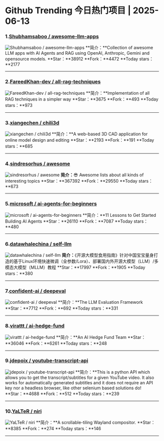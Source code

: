 # Github Trending 今日热门项目 | 2025-06-13
### 1.[Shubhamsaboo / awesome-llm-apps](https://github.com/Shubhamsaboo/awesome-llm-apps)

![Shubhamsaboo / awesome-llm-apps](https://opengraph.githubassets.com/fd2de25277e7b09696cfefd1d14aee6da796f37e51f992b46f2a92264631d1ae/Shubhamsaboo/awesome-llm-apps)
**简介：**Collection of awesome LLM apps with AI Agents and RAG using OpenAI, Anthropic, Gemini and opensource models.
**Star：**38912
**Fork：**4472
**Today stars：**2177

---

### 2.[FareedKhan-dev / all-rag-techniques](https://github.com/FareedKhan-dev/all-rag-techniques)

![FareedKhan-dev / all-rag-techniques](https://opengraph.githubassets.com/7ed8aa4978509b195a9b028effb90c2d9aa97017903858ad1dc17fa6510dc6b7/FareedKhan-dev/all-rag-techniques)
**简介：**Implementation of all RAG techniques in a simpler way
**Star：**3675
**Fork：**493
**Today stars：**973

---

### 3.[xiangechen / chili3d](https://github.com/xiangechen/chili3d)

![xiangechen / chili3d](https://opengraph.githubassets.com/baffdc7f2584d93706e02e1fd2c119c6c9b2261f85d6d58ffbacb3459e11b272/xiangechen/chili3d)
**简介：**A web-based 3D CAD application for online model design and editing
**Star：**2193
**Fork：**191
**Today stars：**685

---

### 4.[sindresorhus / awesome](https://github.com/sindresorhus/awesome)

![sindresorhus / awesome](https://repository-images.githubusercontent.com/21737465/46445f80-a5ae-11ea-921f-c39aefbcdcac)
**简介：**😎 Awesome lists about all kinds of interesting topics
**Star：**367392
**Fork：**29550
**Today stars：**673

---

### 5.[microsoft / ai-agents-for-beginners](https://github.com/microsoft/ai-agents-for-beginners)

![microsoft / ai-agents-for-beginners](https://opengraph.githubassets.com/0a9012f864e5ad279f2115411b69e65fb1738c0e91b401086154557e755ab248/microsoft/ai-agents-for-beginners)
**简介：**11 Lessons to Get Started Building AI Agents
**Star：**26110
**Fork：**7087
**Today stars：**480

---

### 6.[datawhalechina / self-llm](https://github.com/datawhalechina/self-llm)

![datawhalechina / self-llm](https://opengraph.githubassets.com/bfda5fe05ee274cf41487ad072c3caf4123c058810c3d99a3e489f9ae05ef8b1/datawhalechina/self-llm)
**简介：**《开源大模型食用指南》针对中国宝宝量身打造的基于Linux环境快速微调（全参数/Lora）、部署国内外开源大模型（LLM）/多模态大模型（MLLM）教程
**Star：**17997
**Fork：**1905
**Today stars：**380

---

### 7.[confident-ai / deepeval](https://github.com/confident-ai/deepeval)

![confident-ai / deepeval](https://opengraph.githubassets.com/bdb5f39c05dd5ee6cf1fb3d1665efc2393202249f78191b582d002c5d2683b8b/confident-ai/deepeval)
**简介：**The LLM Evaluation Framework
**Star：**7712
**Fork：**692
**Today stars：**331

---

### 8.[virattt / ai-hedge-fund](https://github.com/virattt/ai-hedge-fund)

![virattt / ai-hedge-fund](https://opengraph.githubassets.com/61864faee595d3c373bfb5d7965ecb135838fe959d24dc172bacf30f539cf88e/virattt/ai-hedge-fund)
**简介：**An AI Hedge Fund Team
**Star：**36046
**Fork：**6261
**Today stars：**248

---

### 9.[jdepoix / youtube-transcript-api](https://github.com/jdepoix/youtube-transcript-api)

![jdepoix / youtube-transcript-api](https://opengraph.githubassets.com/572fff050607d707d00e7042363ea3fd0457f81b321f79e710c4b9fdf11b912d/jdepoix/youtube-transcript-api)
**简介：**This is a python API which allows you to get the transcript/subtitles for a given YouTube video. It also works for automatically generated subtitles and it does not require an API key nor a headless browser, like other selenium based solutions do!
**Star：**4688
**Fork：**512
**Today stars：**239

---

### 10.[YaLTeR / niri](https://github.com/YaLTeR/niri)

![YaLTeR / niri](https://opengraph.githubassets.com/98649d663df00ed01a7a5f01ea5b4ffec34fd4947c21091d9e8b346f7cc342e5/YaLTeR/niri)
**简介：**A scrollable-tiling Wayland compositor.
**Star：**8385
**Fork：**274
**Today stars：**146

---

